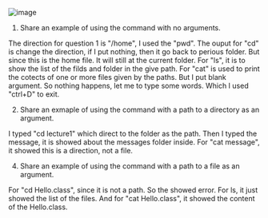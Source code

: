 ![image](https://github.com/marksui/cse15l-lab-reports/assets/146782343/efba7c35-960d-4936-b493-4dce3fda083c)
1. Share an example of using the command with no arguments.

The direction for question 1 is "/home", I used the "pwd". The ouput for "cd" is change the direction, if I put nothing, then it go back to perious folder. But since this is the home file. It will still at the current folder. For "ls", it is to show the list of the filds and folder in the give path. For "cat" is used to print the cotects of one or more files given by the paths. But I put blank argument. So nothing happens, let me to type some words. Which I used "ctrl+D" to exit.

2. Share an exmaple of using the command with a path to a directory as an argument.

I typed "cd lecture1" which direct to the folder as the path. Then I typed the message, it is showed about the messages folder inside. For "cat message", it showed this is a direction, not a file.

4. Share an example of using the command with a path to a file as an argument.
   
For "cd Hello.class", since it is not a path. So the showed error. For ls, it just showed the list of the files. And for "cat Hello.class", it showed the content of the Hello.class.
